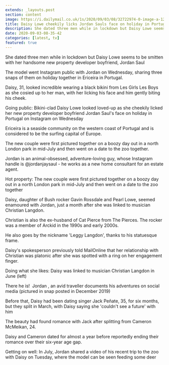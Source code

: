 ```yaml
---
extends: _layouts.post
section: content
image: https://i.dailymail.co.uk/1s/2020/09/03/08/32722974-0-image-a-12_1599118022990.jpg 
title: Daisy Lowe cheekily licks Jordan Sauls face on holiday in Portugal 
description: She dated three men while in lockdown but Daisy Lowe seems to be smitten with her handsome new property developer boyfriend, Jordan Saul 
date: 2020-09-03-08-35-42 
categories: [latest, tv] 
featured: true 
--- 
```

She dated three men while in lockdown but Daisy Lowe seems to be smitten with her handsome new property developer boyfriend, Jordan Saul

The model went Instagram public with Jordan on Wednesday, sharing three snaps of them on holiday together in Ericeira in Portugal. 

Daisy, 31, looked incredible wearing a black bikini from Les Girls Les Boys as she cosied up to her man, with her licking his face and him gently biting his cheek. 

Going public: Bikini-clad Daisy Lowe looked loved-up as she cheekily licked her new property developer boyfriend Jordan Saul's face on holiday in Portugal on Instagram on Wednesday 

Ericeira is a seaside community on the western coast of Portugal and is considered to be the surfing capital of Europe.

The new couple were first pictured together on a boozy day out in a north London park in mid-July and then went on a date to the zoo together.

Jordan is an animal-obsessed, adventure-loving guy, whose Instagram handle is @jordanjaysaul - he works as a new home consultant for an estate agent.

Hot property: The new couple were first pictured together on a boozy day out in a north London park in mid-July and then went on a date to the zoo together

Daisy, daughter of Bush rocker Gavin Rossdale and Pearl Lowe, seemed enamoured with Jordan, just a month after she was linked to musician Christian Langdon.  

Christian is also the ex-husband of Cat Pierce from The Pierces. The rocker was a member of Arckid in the 1990s and early 2000s. 

He also goes by the nickname 'Leggy Langdon', thanks to his statuesque frame. 

Daisy's spokesperson previously told MailOnline that her relationship with Christian was platonic after she was spotted with a ring on her engagement finger. 

Doing what she likes: Daisy was linked to musician Christian Langdon in June (left) 

There he is!  Jordan , an avid traveller documents his adventures on social media (pictured in snap posted in December 2019)

Before that, Daisy had been dating singer Jack Peñate, 35, for six months, but they split in March, with Daisy saying she 'couldn't see a future' with him

The beauty had found romance with Jack after splitting from Cameron McMeikan, 24. 

Daisy and Cameron dated for almost a year before reportedly ending their romance over their six-year age gap.  

Getting on well: In July, Jordan shared a video of his recent trip to the zoo with Daisy on Tuesday, where the model can be seen feeding some deer 

